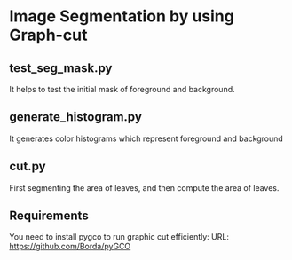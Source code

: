 # Image Segmentation by using Graph-cut

## test_seg_mask.py
It helps to test the initial mask of foreground and background.

## generate_histogram.py
It generates color histograms which represent foreground and background

## cut.py
First segmenting the area of leaves, 
and then compute the area of leaves.

## Requirements
You need to install pygco to run graphic cut efficiently:
URL: https://github.com/Borda/pyGCO
